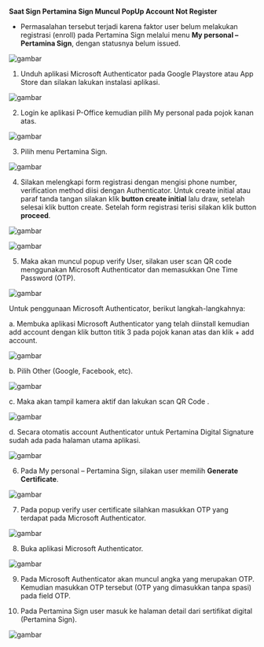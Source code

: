 **Saat Sign Pertamina Sign Muncul PopUp Account Not Register**

- Permasalahan tersebut terjadi karena faktor user belum melakukan registrasi (enroll) pada Pertamina Sign melalui menu **My personal – Pertamina Sign**, dengan statusnya belum issued.

![gambar](FAQ/01ANR.png)

1. Unduh aplikasi Microsoft Authenticator pada Google Playstore atau App Store dan silakan lakukan instalasi aplikasi.

![gambar](FAQ/02ANR.png)

2. Login ke aplikasi P-Office kemudian pilih My personal pada pojok kanan atas.

![gambar](FAQ/03ANR.png)

3. Pilih menu Pertamina Sign.

![gambar](FAQ/04ANR.png)

4. Silakan melengkapi form registrasi dengan mengisi phone number, verification method diisi dengan Authenticator. Untuk create initial atau paraf tanda tangan silakan klik **button create initial** lalu draw, setelah selesai klik button create. Setelah form registrasi terisi silakan klik button **proceed**.

![gambar](FAQ/05ANR.png)

![gambar](FAQ/06ANR.png)

5. Maka akan muncul popup verify User, silakan user scan QR code menggunakan Microsoft Authenticator dan memasukkan One Time Password (OTP).

![gambar](FAQ/07ANR.png)

Untuk penggunaan Microsoft Authenticator, berikut langkah-langkahnya:

a. Membuka aplikasi Microsoft Authenticator yang telah diinstall kemudian add account dengan klik button titik 3 pada pojok kanan atas dan klik + add account.

![gambar](FAQ/08ANR.png)

b. Pilih Other (Google, Facebook, etc).

![gambar](FAQ/09ANR.png)

c. Maka akan tampil kamera aktif dan lakukan scan QR Code .

![gambar](FAQ/10ANR.png)

d. Secara otomatis account Authenticator untuk Pertamina Digital Signature sudah ada pada halaman utama aplikasi.

![gambar](FAQ/11ANR.png)

6. Pada My personal – Pertamina Sign, silakan user memilih **Generate Certificate**.

![gambar](FAQ/12ANR.png)

7. Pada popup verify user certificate silahkan masukkan OTP yang terdapat pada Microsoft Authenticator.

![gambar](FAQ/13ANR.png)

8. Buka aplikasi Microsoft Authenticator.

![gambar](FAQ/14ANR.png)

9. Pada Microsoft Authenticator akan muncul angka yang merupakan OTP. Kemudian masukkan OTP tersebut (OTP yang dimasukkan tanpa spasi) pada field OTP.

10. Pada Pertamina Sign user masuk ke halaman detail dari sertifikat digital (Pertamina Sign).

![gambar](FAQ/15ANR.png)

